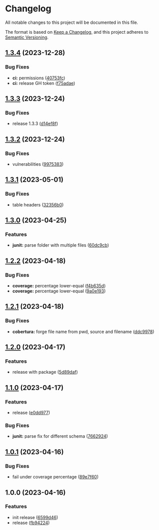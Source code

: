 <!-- markdownlint-configure-file {"MD024": { "siblings_only": true }, "MD012": false } -->
  # Changelog

  All notable changes to this project will be documented in this file.

  The format is based on [Keep a Changelog](https://keepachangelog.com/en/1.0.0/), and this project adheres to [Semantic Versioning](https://semver.org/spec/v2.0.0.html).

## [1.3.4](https://github.com/aGallea/tests-coverage-report/compare/1.3.3...1.3.4) (2023-12-28)


### Bug Fixes

* **ci:** permissions ([40753fc](https://github.com/aGallea/tests-coverage-report/commit/40753fc87e5433e23a9a1069f7056932be0c0020))
* **ci:** release GH token ([f75adae](https://github.com/aGallea/tests-coverage-report/commit/f75adaea9d7d692383fef37e207d006269659ad1))

## [1.3.3](https://github.com/aGallea/tests-coverage-report/compare/1.3.2...1.3.3) (2023-12-24)


### Bug Fixes

* release 1.3.3 ([d14ef8f](https://github.com/aGallea/tests-coverage-report/commit/d14ef8f27afe5d7cb80cc0cb395d5d5c366c8acf))

## [1.3.2](https://github.com/aGallea/tests-coverage-report/compare/1.3.1...1.3.2) (2023-12-24)


### Bug Fixes

* vulnerabilities ([9975383](https://github.com/aGallea/tests-coverage-report/commit/9975383ac1d7d9dd75ac938b96084dcc467b829d))

## [1.3.1](https://github.com/aGallea/tests-coverage-report/compare/1.3.0...1.3.1) (2023-05-01)


### Bug Fixes

* table headers ([32356b0](https://github.com/aGallea/tests-coverage-report/commit/32356b09ed4ebdfeb2983720061f31804254edee))

## [1.3.0](https://github.com/aGallea/tests-coverage-report/compare/1.2.2...1.3.0) (2023-04-25)


### Features

* **junit:** parse folder with multiple files ([60dc9cb](https://github.com/aGallea/tests-coverage-report/commit/60dc9cbb16afd1c0f0a1bfb2fba82fcb8dad3ba5))

## [1.2.2](https://github.com/aGallea/tests-coverage-report/compare/1.2.1...1.2.2) (2023-04-18)


### Bug Fixes

* **coverage:** percentage lower-equal ([f4b635d](https://github.com/aGallea/tests-coverage-report/commit/f4b635d8ad111ec29011a10054ce3536c5e875eb))
* **coverage:** percentage lower-equal ([9a0e193](https://github.com/aGallea/tests-coverage-report/commit/9a0e19356abff29c2c855d2c3d306b9c36cc579a))

## [1.2.1](https://github.com/aGallea/tests-coverage-report/compare/1.2.0...1.2.1) (2023-04-18)


### Bug Fixes

* **cobertura:** forge file name from pwd, source and filename ([ddc9978](https://github.com/aGallea/tests-coverage-report/commit/ddc9978d6bef8b3223f5f0f4e8be54b5eb792a7e))

## [1.2.0](https://github.com/aGallea/tests-coverage-report/compare/1.1.0...1.2.0) (2023-04-17)


### Features

* release with package ([5d89daf](https://github.com/aGallea/tests-coverage-report/commit/5d89daf3ab2fe43abb1da1da902897fc234d538b))

## [1.1.0](https://github.com/aGallea/tests-coverage-report/compare/1.0.1...1.1.0) (2023-04-17)


### Features

* release ([e0dd977](https://github.com/aGallea/tests-coverage-report/commit/e0dd9778a0fbbaff6652e7f6201b40de4e3a2dd1))


### Bug Fixes

* **junit:** parse fix for different schema ([7662924](https://github.com/aGallea/tests-coverage-report/commit/766292409834f44efe3eb20cfec7bd4eff8aa705))

## [1.0.1](https://github.com/aGallea/tests-coverage-report/compare/1.0.0...1.0.1) (2023-04-16)


### Bug Fixes

* fail under coverage percentage ([89e7f60](https://github.com/aGallea/tests-coverage-report/commit/89e7f60ed3cfca7639e51985caa0d7bec3c1829d))

## 1.0.0 (2023-04-16)


### Features

* init release ([6599d46](https://github.com/aGallea/tests-coverage-report/commit/6599d4691a1cd35d9646aa8a3b7ea1c294bc160b))
* release ([fb94224](https://github.com/aGallea/tests-coverage-report/commit/fb94224d5598e89a93c1bbfab789cae407f77f67))
